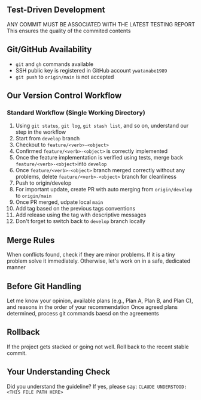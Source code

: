 <!-- ---
!-- Timestamp: 2025-06-14 06:21:02
!-- Author: ywatanabe
!-- File: /home/ywatanabe/.dotfiles/.claude/to_claude/guidelines/programming_common/IMPORTANT-version-control.md
!-- --- -->

## Test-Driven Development
ANY COMMIT MUST BE ASSOCIATED WITH THE LATEST TESTING REPORT
This ensures the quality of the commited contents

## Git/GitHub Availability
- `git` and `gh` commands available
- SSH public key is registered in GitHub account `ywatanabe1989`
- `git push` to `origin/main` is not accepted

## Our Version Control Workflow

### Standard Workflow (Single Working Directory)
01. Using `git status`, `git log`, `git stash list`, and so on, understand our step in the workflow
02. Start from `develop` branch
03. Checkout to `feature/<verb>-<object>`
04. Confirmed `feature/<verb>-<object>` is correctly implemented
05. Once the feature implementation is verified using tests, merge back `feature/<verb>-<object>`into `develop`
06. Once `feature/<verb>-<object>` branch merged correctly without any problems, delete `feature/<verb>-<object>` branch for cleanliness
07. Push to origin/develop
08. For important update, create PR with auto merging from `origin/develop` to `origin/main`
09. Once PR merged, udpate local `main`
10. Add tag based on the previous tags conventions
11. Add release using the tag with descriptive messages
12. Don't forget to switch back to `develop` branch locally


## Merge Rules
When conflicts found, check if they are minor problems. If it is a tiny problem solve it immediately. Otherwise, let's work on in a safe, dedicated manner

## Before Git Handling
Let me know your opinion, available plans (e.g., Plan A, Plan B, and Plan C), and reasons in the order of your recommendation
Once agreed plans determined, process git commands baesd on the agreements

## Rollback
If the project gets stacked or going not well. Roll back to the recent stable commit.

## Your Understanding Check
Did you understand the guideline? If yes, please say:
`CLAUDE UNDERSTOOD: <THIS FILE PATH HERE>`

<!-- EOF -->